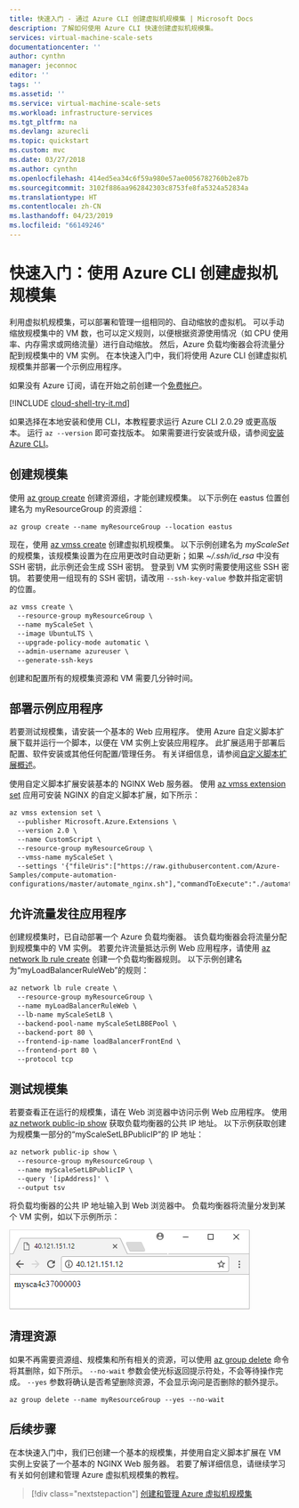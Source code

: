 ```yaml
---
title: 快速入门 - 通过 Azure CLI 创建虚拟机规模集 | Microsoft Docs
description: 了解如何使用 Azure CLI 快速创建虚拟机规模集。
services: virtual-machine-scale-sets
documentationcenter: ''
author: cynthn
manager: jeconnoc
editor: ''
tags: ''
ms.assetid: ''
ms.service: virtual-machine-scale-sets
ms.workload: infrastructure-services
ms.tgt_pltfrm: na
ms.devlang: azurecli
ms.topic: quickstart
ms.custom: mvc
ms.date: 03/27/2018
ms.author: cynthn
ms.openlocfilehash: 414ed5ea34c6f59a980e57ae0056782760b2e87b
ms.sourcegitcommit: 3102f886aa962842303c8753fe8fa5324a52834a
ms.translationtype: HT
ms.contentlocale: zh-CN
ms.lasthandoff: 04/23/2019
ms.locfileid: "66149246"
---
```

# <a name="quickstart-create-a-virtual-machine-scale-set-with-the-azure-cli"></a>快速入门：使用 Azure CLI 创建虚拟机规模集
利用虚拟机规模集，可以部署和管理一组相同的、自动缩放的虚拟机。 可以手动缩放规模集中的 VM 数，也可以定义规则，以便根据资源使用情况（如 CPU 使用率、内存需求或网络流量）进行自动缩放。 然后，Azure 负载均衡器会将流量分配到规模集中的 VM 实例。 在本快速入门中，我们将使用 Azure CLI 创建虚拟机规模集并部署一个示例应用程序。

如果没有 Azure 订阅，请在开始之前创建一个[免费帐户](https://azure.microsoft.com/free/?WT.mc_id=A261C142F)。

[!INCLUDE [cloud-shell-try-it.md](../../includes/cloud-shell-try-it.md)]

如果选择在本地安装和使用 CLI，本教程要求运行 Azure CLI 2.0.29 或更高版本。 运行 `az --version` 即可查找版本。 如果需要进行安装或升级，请参阅[安装 Azure CLI]( /cli/azure/install-azure-cli)。 


## <a name="create-a-scale-set"></a>创建规模集
使用 [az group create](/cli/azure/group) 创建资源组，才能创建规模集。 以下示例在 eastus 位置创建名为 myResourceGroup 的资源组：

```azurecli-interactive
az group create --name myResourceGroup --location eastus
```

现在，使用 [az vmss create](/cli/azure/vmss) 创建虚拟机规模集。 以下示例创建名为 *myScaleSet* 的规模集，该规模集设置为在应用更改时自动更新；如果 *~/.ssh/id_rsa* 中没有 SSH 密钥，此示例还会生成 SSH 密钥。 登录到 VM 实例时需要使用这些 SSH 密钥。 若要使用一组现有的 SSH 密钥，请改用 `--ssh-key-value` 参数并指定密钥的位置。

```azurecli-interactive
az vmss create \
  --resource-group myResourceGroup \
  --name myScaleSet \
  --image UbuntuLTS \
  --upgrade-policy-mode automatic \
  --admin-username azureuser \
  --generate-ssh-keys
```

创建和配置所有的规模集资源和 VM 需要几分钟时间。


## <a name="deploy-sample-application"></a>部署示例应用程序
若要测试规模集，请安装一个基本的 Web 应用程序。 使用 Azure 自定义脚本扩展下载并运行一个脚本，以便在 VM 实例上安装应用程序。 此扩展适用于部署后配置、软件安装或其他任何配置/管理任务。 有关详细信息，请参阅[自定义脚本扩展概述](../virtual-machines/linux/extensions-customscript.md)。

使用自定义脚本扩展安装基本的 NGINX Web 服务器。 使用 [az vmss extension set](/cli/azure/vmss/extension) 应用可安装 NGINX 的自定义脚本扩展，如下所示：

```azurecli-interactive
az vmss extension set \
  --publisher Microsoft.Azure.Extensions \
  --version 2.0 \
  --name CustomScript \
  --resource-group myResourceGroup \
  --vmss-name myScaleSet \
  --settings '{"fileUris":["https://raw.githubusercontent.com/Azure-Samples/compute-automation-configurations/master/automate_nginx.sh"],"commandToExecute":"./automate_nginx.sh"}'
```


## <a name="allow-traffic-to-application"></a>允许流量发往应用程序
创建规模集时，已自动部署一个 Azure 负载均衡器。 该负载均衡器会将流量分配到规模集中的 VM 实例。 若要允许流量抵达示例 Web 应用程序，请使用 [az network lb rule create](/cli/azure/network/lb/rule) 创建一个负载均衡器规则。 以下示例创建名为“myLoadBalancerRuleWeb”的规则：

```azurecli-interactive
az network lb rule create \
  --resource-group myResourceGroup \
  --name myLoadBalancerRuleWeb \
  --lb-name myScaleSetLB \
  --backend-pool-name myScaleSetLBBEPool \
  --backend-port 80 \
  --frontend-ip-name loadBalancerFrontEnd \
  --frontend-port 80 \
  --protocol tcp
```


## <a name="test-your-scale-set"></a>测试规模集
若要查看正在运行的规模集，请在 Web 浏览器中访问示例 Web 应用程序。 使用 [az network public-ip show](/cli/azure/network/public-ip) 获取负载均衡器的公共 IP 地址。 以下示例获取创建为规模集一部分的“myScaleSetLBPublicIP”的 IP 地址：

```azurecli-interactive
az network public-ip show \
  --resource-group myResourceGroup \
  --name myScaleSetLBPublicIP \
  --query '[ipAddress]' \
  --output tsv
```

将负载均衡器的公共 IP 地址输入到 Web 浏览器中。 负载均衡器将流量分发到某个 VM 实例，如以下示例所示：

![NGINX 中的默认网页](media/virtual-machine-scale-sets-create-cli/running-nginx-site.png)


## <a name="clean-up-resources"></a>清理资源
如果不再需要资源组、规模集和所有相关的资源，可以使用 [az group delete](/cli/azure/group) 命令将其删除，如下所示。 `--no-wait` 参数会使光标返回提示符处，不会等待操作完成。 `--yes` 参数将确认是否希望删除资源，不会显示询问是否删除的额外提示。

```azurecli-interactive
az group delete --name myResourceGroup --yes --no-wait
```


## <a name="next-steps"></a>后续步骤
在本快速入门中，我们已创建一个基本的规模集，并使用自定义脚本扩展在 VM 实例上安装了一个基本的 NGINX Web 服务器。 若要了解详细信息，请继续学习有关如何创建和管理 Azure 虚拟机规模集的教程。

> [!div class="nextstepaction"]
> [创建和管理 Azure 虚拟机规模集](tutorial-create-and-manage-cli.md)

